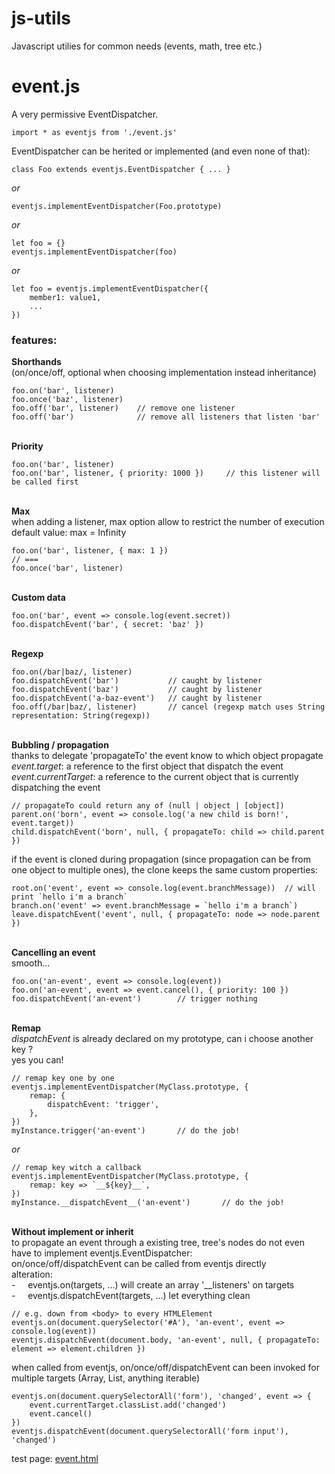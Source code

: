 # js-utils
Javascript utilies for common needs (events, math, tree etc.)

# event.js
A very permissive EventDispatcher.   
```
import * as eventjs from './event.js'
```

EventDispatcher can be herited or implemented (and even none of that):
```
class Foo extends eventjs.EventDispatcher { ... }
```
_or_
``` 
eventjs.implementEventDispatcher(Foo.prototype)
```
_or_
``` 
let foo = {}
eventjs.implementEventDispatcher(foo)
```
_or_
``` 
let foo = eventjs.implementEventDispatcher({
    member1: value1,
    ...
})
```

### features:

__Shorthands__
<br> (on/once/off, optional when choosing implementation instead inheritance) 
```
foo.on('bar', listener)
foo.once('baz', listener)
foo.off('bar', listener)    // remove one listener
foo.off('bar')              // remove all listeners that listen 'bar'
```

<br> __Priority__
<br>
```
foo.on('bar', listener)
foo.on('bar', listener, { priority: 1000 })     // this listener will be called first
```

<br> __Max__
<br> when adding a listener, max option allow to restrict the number of execution
<br> default value: max = Infinity 
```
foo.on('bar', listener, { max: 1 })
// ===
foo.once('bar', listener)
```

<br> __Custom data__
<br>
```
foo.on('bar', event => console.log(event.secret))
foo.dispatchEvent('bar', { secret: 'baz' })
```

<br> __Regexp__
<br>
```
foo.on(/bar|baz/, listener)
foo.dispatchEvent('bar')           // caught by listener
foo.dispatchEvent('baz')           // caught by listener
foo.dispatchEvent('a-baz-event')   // caught by listener
foo.off(/bar|baz/, listener)       // cancel (regexp match uses String representation: String(regexp))
```

<br> __Bubbling / propagation__
<br> thanks to delegate 'propagateTo' the event know to which object propagate
<br> _event.target_: a reference to the first object that dispatch the event
<br> _event.currentTarget_: a reference to the current object that is currently dispatching the event
```
// propagateTo could return any of (null | object | [object])
parent.on('born', event => console.log('a new child is born!', event.target))
child.dispatchEvent('born', null, { propagateTo: child => child.parent })
```
if the event is cloned during propagation (since propagation can be from one object to multiple ones), the clone keeps the same custom properties:
```
root.on('event', event => console.log(event.branchMessage))  // will print `hello i'm a branch`
branch.on('event' => event.branchMessage = `hello i'm a branch`)
leave.dispatchEvent('event', null, { propagateTo: node => node.parent })
```

<br> __Cancelling an event__
<br> smooth...
```
foo.on('an-event', event => console.log(event))
foo.on('an-event', event => event.cancel(), { priority: 100 })
foo.dispatchEvent('an-event')        // trigger nothing
```

<br> __Remap__
<br> _dispatchEvent_ is already declared on my prototype, can i choose another key ?
<br> yes you can!
```
// remap key one by one
eventjs.implementEventDispatcher(MyClass.prototype, {
    remap: {
        dispatchEvent: 'trigger',
    },
})
myInstance.trigger('an-event')       // do the job!
```
_or_
```
// remap key witch a callback
eventjs.implementEventDispatcher(MyClass.prototype, {
    remap: key => `__${key}__`,
})
myInstance.__dispatchEvent__('an-event')       // do the job!
```


<br> __Without implement or inherit__
<br> to propagate an event through a existing tree, tree's nodes do not even have to implement eventjs.EventDispatcher:
<br> on/once/off/dispatchEvent can be called from eventjs directly
<br> alteration: 
<br> -&nbsp;&nbsp;&nbsp;&nbsp; eventjs.on(targets, ...) will create an array '\__listeners' on targets
<br> -&nbsp;&nbsp;&nbsp;&nbsp; eventjs.dispatchEvent(targets, ...) let everything clean
```
// e.g. down from <body> to every HTMLElement
eventjs.on(document.querySelector('#A'), 'an-event', event => console.log(event))
eventjs.dispatchEvent(document.body, 'an-event', null, { propagateTo: element => element.children })
```
when called from eventjs, on/once/off/dispatchEvent can been invoked for multiple targets (Array, List, anything iterable)
```
eventjs.on(document.querySelectorAll('form'), 'changed', event => {
    event.currentTarget.classList.add('changed')
    event.cancel()
})
eventjs.dispatchEvent(document.querySelectorAll('form input'), 'changed')
```

test page: [event.html](http://htmlpreview.github.io/?https://github.com/jniac/js-utils/blob/master/test/event.html)  
